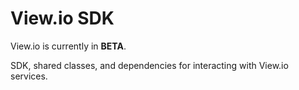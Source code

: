 # View.io SDK

View.io is currently in **BETA**.  

SDK, shared classes, and dependencies for interacting with View.io services.
